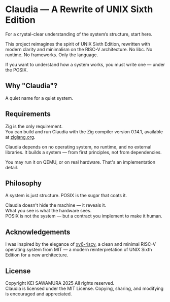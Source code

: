 # Claudia — A Rewrite of UNIX Sixth Edition
For a crystal-clear understanding of the system’s structure, start here.

This project reimagines the spirit of UNIX Sixth Edition, rewritten with modern clarity and minimalism on the RISC-V architecture. No libc. No runtime. No frameworks. Only the language.

If you want to understand how a system works, you must write one — under the POSIX.

## Why "Claudia"?
A quiet name for a quiet system.  

## Requirements
Zig is the only requirement.  
You can build and run Claudia with the Zig compiler version 0.14.1, available at [ziglang.org](https://ziglang.org/download/).

Claudia depends on no operating system, no runtime, and no external libraries.
It builds a system — from first principles, not from dependencies.

You may run it on QEMU, or on real hardware.
That's an implementation detail.

## Philosophy
A system is just structure. POSIX is the sugar that coats it.

Claudia doesn't hide the machine — it reveals it.  
What you see is what the hardware sees.  
POSIX is not the system — but a contract you implement to make it human.

## Acknowledgements
I was inspired by the elegance of [xv6-riscv](https://pdos.csail.mit.edu/6.1810/2024/xv6.html), a clean and minimal RISC-V operating system from MIT — a modern reinterpretation of UNIX Sixth Edition for a new architecture.

## License
Copyright KEI SAWAMURA 2025 All rights reserved.  
Claudia is licensed under the MIT License. Copying, sharing, and modifying is encouraged and appreciated.
